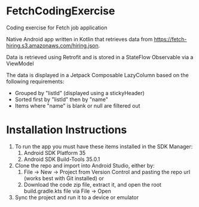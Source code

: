 # FetchCodingExercise
Coding exercise for Fetch job application

Native Android app written in Kotlin that retrieves data from https://fetch-hiring.s3.amazonaws.com/hiring.json.

Data is retrieved using Retrofit and is stored in a StateFlow Observable via a ViewModel 

The data is displayed in a Jetpack Composable LazyColumn based on the following requirements:
- Grouped by "listId" (displayed using a stickyHeader)
- Sorted first by "listId" then by "name"
- Items where "name" is blank or null are filtered out

# Installation Instructions
1. To run the app you must have these items installed in the SDK Manager:
   1. Android SDK Platform 35
   2. Android SDK Build-Tools 35.0.1
2. Clone the repo and import into Android Studio, either by:
   1. File -> New -> Project from Version Control and pasting the repo url (works best with Git installed) or
   2. Download the code zip file, extract it, and open the root build.gradle.kts file via File -> Open
3. Sync the project and run it to a device or emulator
